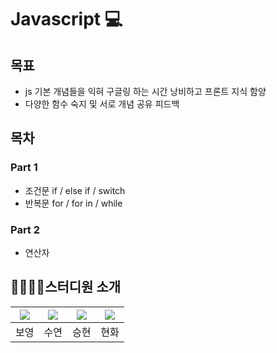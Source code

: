 # Javascript 💻 #
## 목표

- js 기본 개념들을 익혀 구글링 하는 시간 낭비하고 프론트 지식 함양
- 다양한 함수 숙지 및 서로 개념 공유 피드백

## 목차
 ### Part 1
  - 조건문 if / else if / switch
  - 반복문 for / for in / while 
 ### Part 2
  - 연산자 
## 👩‍💼👩‍💻스터디원 소개

|[![](https://github.com/BoyoungHyeon.png?width=200px)](https://github.com/BoyoungHyeon)|[![](https://github.com/suyeonChoi7807.png?width=200px)](https://github.com/suyeonChoi7807) |[![](https://github.com/kaily22.png?width=200px)](https://github.com/kaily22) | [![](https://github.com/crunky78.png?width=200px)](https://github.com/crunky78)|
|:---:|:---:|:---:|:---:|
| 보영 | 수연 | 승현 | 현화 |
